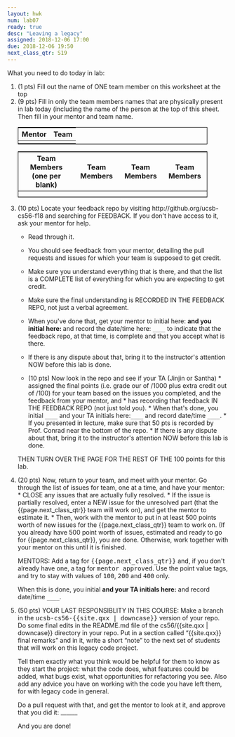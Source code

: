 ```yaml
---
layout: hwk
num: lab07
ready: true
desc: "Leaving a legacy"
assigned: 2018-12-06 17:00
due: 2018-12-06 19:50
next_class_qtr: S19
---
```


What you need to do today in lab:

<ol>
<li> 
  (1 pts) Fill out the name of ONE team member on this worksheet at the top
</li>
<li markdown="1"> 
  (9 pts) Fill in only the team members names that are physically present in lab today (including the name of the
person at the top of this sheet.  Then fill in your mentor and team name.

<style>
div.fill-in-table table {
  border:1px solid black;
  width: 90%;
  text-align:center;
}
</style>

<div class="fill-in-table" markdown="1">
  
| Mentor | Team |
|-|-|
| | |

| Team Members (one per blank) | Team Members | Team Members  | Team Members  |
|-|-|-|-|
| | | | |
| | | | |

</div>
</li>

<li markdown="1"> (10 pts) Locate your feedback repo by visiting http://github.org/ucsb-cs56-f18 and searching for FEEDBACK.
  If you don't have access to it, ask your mentor for help.
  
* Read through it.  
* You should see  feedback from your mentor, detailing the pull requests and issues for which your team is supposed to get credit.
* Make sure you understand everything that is there, and that the list is a COMPLETE list of everything for which you are expecting to get credit.  
* Make sure the final understanding is RECORDED IN THE FEEDBACK REPO, not just a verbal agreement.
* When you've done that, get your mentor to initial here: <code>____</code> and you initial here: <code>____</code>  and record the date/time here: <code>____</code>  to indicate that the feedback repo, at that time, is complete and that you accept what is there.
* If there is any dispute about that, bring it to the instructor's attention NOW before this lab is done.
  </li> 
  
  <li markdown="1"> (10 pts) Now look in the repo and see if your TA (Jinjin or Santha)  
  * assigned the final points (i.e. grade our of /1000 plus extra credit out of /100) for your team based on the issues you completed, and the feedback from your mentor, and
  * has recording that feedback IN THE FEEDBACK REPO (not just told you).
  * When that's done, you initial <code>____</code>  and your TA initials here:<code>____</code> and record date/time <code>____</code>.
  * If you presented in lecture, make sure that 50 pts is recorded by Prof. Conrad near the bottom of the repo.
  * If there is any dispute about that, bring it to the instructor's attention NOW before this lab is done.

THEN TURN OVER THE PAGE FOR THE REST OF THE 100 points for this lab.

<div class="pagebreak"></div>

</li>
 

<li markdown="1"> (20 pts) Now, return to your team, and meet with your mentor.  Go through the list of issues for team, one at a time, and have your mentor:
* CLOSE any issues that are actually fully resolved. 
* If the issue is partially resolved, enter a NEW issue for the unresolved part (that the {{page.next_class_qtr}} team will work on), and get the mentor to estimate it.
* Then, work with the mentor to put in at least 500 points worth of new issues for the {{page.next_class_qtr}} team to work on. (If you already have 500 point worth of issues, estimated and ready to go for {{page.next_class_qtr}}, you are done. Otherwise, work together with your mentor on this until it is finished.

MENTORS: Add a tag for <tt>{{page.next_class_qtr}}</tt> and, if you don't already have one, a tag for  <tt>mentor approved</tt>.   Use the point value tags, and try to stay with values of <tt>100</tt>, <tt>200</tt> and <tt>400</tt> only.


When this is done, you initial <code>____</code>  and your TA initials here:<code>____</code> and record date/time <code>____</code>.
</li>

<li markdown="1" style="clear:both;"> (50 pts) YOUR LAST RESPONSIBLITY IN THIS COURSE: Make a branch in the <tt>ucsb-cs56-{{site.qxx | downcase}}</tt> version of your repo.   Do some final edits in the README.md file of the cs56/{{site.qxx | downcase}} directory in your repo.  Put in a section called “{{site.qxx}} final remarks” and in it, write a short “note” to the next set of students that will work on this legacy code project.

Tell them exactly what you think would be helpful for them to know as they start the project: what the code does, what features could be added, what bugs exist, what opportunities for refactoring you see. Also add any advice you have on working with the code you have left them, for with legacy code in general.

Do a pull request with that, and get the mentor to look at it, and approve that you did it: ______

And you are done!

</li>
</ol>
